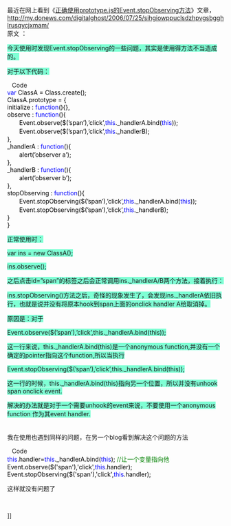<p>最近在网上看到《<a snap_preview_added="no" rel="bookmark" href="http://my.donews.com/digitalghost/2006/07/25/sihgiowppuclsdzhpvgsbgghlrusqycjxmam/">正确使用prototype.js的Event.stopObserving方法</a>》文章，<a href="http://my.donews.com/digitalghost/2006/07/25/sihgiowppuclsdzhpvgsbgghlrusqycjxmam/">http://my.donews.com/digitalghost/2006/07/25/sihgiowppuclsdzhpvgsbgghlrusqycjxmam/</a><br />原文 ：</p>
<p><span style="background-color: #7fffd4;">今天使用时发现Event.stopObserving的一些问题，其实是使用得方法不当造成的。</span></p>
<p><span style="background-color: #7fffd4;">对于以下代码：</span>&nbsp;</p>
<div class="cnblogs_code"><img align="top" width="11" src="http://www.cnblogs.com/images/OutliningIndicators/ContractedBlock.gif" height="16" onclick="this.style.display='none'; document.getElementById('Code_Closed_Text_103324').style.display='none'; document.getElementById('Code_Open_Image_103324').style.display='inline'; document.getElementById('Code_Open_Text_103324').style.display='inline';" style="display: none;" id="Code_Closed_Image_103324" /><img align="top" width="11" src="http://www.cnblogs.com/images/OutliningIndicators/ExpandedBlockStart.gif" height="16" onclick="this.style.display='none'; document.getElementById('Code_Open_Text_103324').style.display='none'; getElementById('Code_Closed_Image_103324').style.display='inline'; getElementById('Code_Closed_Text_103324').style.display='inline';" id="Code_Open_Image_103324" /><span id="Code_Closed_Text_103324" class="cnblogs_code_Collapse">Code</span><span id="Code_Open_Text_103324"><br /><!--<br /><br />Code highlighting produced by Actipro CodeHighlighter (freeware)<br />http://www.CodeHighlighter.com/<br /><br />--><span style="color: #0000FF;">var</span><span style="color: #000000;">&nbsp;ClassA&nbsp;</span><span style="color: #000000;">=</span><span style="color: #000000;">&nbsp;Class.create();<br />ClassA.prototype&nbsp;</span><span style="color: #000000;">=</span><span style="color: #000000;">&nbsp;{<br />initialize&nbsp;:&nbsp;</span><span style="color: #0000FF;">function</span><span style="color: #000000;">(){},<br />observe&nbsp;:&nbsp;</span><span style="color: #0000FF;">function</span><span style="color: #000000;">(){<br />　　Event.observe($(’span’),’click’,</span><span style="color: #0000FF;">this</span><span style="color: #000000;">._handlerA.bind(</span><span style="color: #0000FF;">this</span><span style="color: #000000;">));<br />　　Event.observe($(’span’),’click’,</span><span style="color: #0000FF;">this</span><span style="color: #000000;">._handlerB);<br />},<br />_handlerA&nbsp;:&nbsp;</span><span style="color: #0000FF;">function</span><span style="color: #000000;">(){<br />　　alert(’observer&nbsp;a’);<br />},<br />_handlerB&nbsp;:&nbsp;</span><span style="color: #0000FF;">function</span><span style="color: #000000;">(){<br />　　alert(’observer&nbsp;b’);<br />},<br />stopObserving&nbsp;:&nbsp;</span><span style="color: #0000FF;">function</span><span style="color: #000000;">(){<br />　　Event.stopObserving($(’span’),’click’,</span><span style="color: #0000FF;">this</span><span style="color: #000000;">._handlerA.bind(</span><span style="color: #0000FF;">this</span><span style="color: #000000;">));<br />　　Event.stopObserving($(’span’),’click’,</span><span style="color: #0000FF;">this</span><span style="color: #000000;">._handlerB);<br />}<br />}</span></span></div>
<p><span style="background-color: #7fffd4;">正常使用时：</span></p>
<p><span style="background-color: #7fffd4;">var ins = new ClassA();</span></p>
<p><span style="background-color: #7fffd4;">ins.observe();</span></p>
<p><span style="background-color: #7fffd4;">之后点击id=”span”的标签之后会正常调用ins._handlerA/B两个方法，接着执行：</span></p>
<p><span style="background-color: #7fffd4;">ins.stopObserving()方法之后，奇怪的现象发生了，会发现ins._handlerA依旧执行，也就是说并没有将原本hook到span上面的onclick handler A给取消掉。</span></p>
<p><span style="background-color: #7fffd4;">原因是：对于</span></p>
<p><span style="background-color: #7fffd4;">Event.observe($(’span’),’click’,this._handlerA.bind(this));</span></p>
<p><span style="background-color: #7fffd4;">这一行来说，this._handlerA.bind(this)是一个anonymous function,并没有一个确定的pointer指向这个function,所以当执行</span></p>
<p><span style="background-color: #7fffd4;">Event.stopObserving($(’span’),’click’,this._handlerA.bind(this));</span></p>
<p><span style="background-color: #7fffd4;">这一行的时候，this._handlerA.bind(this)指向另一个位置，所以并没有unhook span onclick event.</span></p>
<p><span style="background-color: #7fffd4;">解决的办法就是对于一个需要unhook的event来说，不要使用一个anonymous function 作为其event handler.</span><br /><br /><br />我在使用也遇到同样的问题，在另一个blog看到解决这个问题的方法&nbsp;<span style="background-color: #7fffd4;">
<div class="cnblogs_code"><img align="top" width="11" src="http://www.cnblogs.com/images/OutliningIndicators/ContractedBlock.gif" height="16" onclick="this.style.display='none'; document.getElementById('Code_Closed_Text_103446').style.display='none'; document.getElementById('Code_Open_Image_103446').style.display='inline'; document.getElementById('Code_Open_Text_103446').style.display='inline';" style="display: none;" id="Code_Closed_Image_103446" /><img align="top" width="11" src="http://www.cnblogs.com/images/OutliningIndicators/ExpandedBlockStart.gif" height="16" onclick="this.style.display='none'; document.getElementById('Code_Open_Text_103446').style.display='none'; getElementById('Code_Closed_Image_103446').style.display='inline'; getElementById('Code_Closed_Text_103446').style.display='inline';" id="Code_Open_Image_103446" /><span id="Code_Closed_Text_103446" class="cnblogs_code_Collapse">Code</span><span id="Code_Open_Text_103446"><br /><!--<br /><br />Code highlighting produced by Actipro CodeHighlighter (freeware)<br />http://www.CodeHighlighter.com/<br /><br />--><span style="color: #0000FF;">this</span><span style="color: #000000;">.handler</span><span style="color: #000000;">=</span><span style="color: #0000FF;">this</span><span style="color: #000000;">._handlerA.bind(</span><span style="color: #0000FF;">this</span><span style="color: #000000;">);&nbsp;</span><span style="color: #008000;">//</span><span style="color: #008000;">让一个变量指向他</span><span style="color: #008000;"><br /></span><span style="color: #000000;">Event.observe($(</span><span style="color: #000000;">'</span><span style="color: #000000;">span</span><span style="color: #000000;">'</span><span style="color: #000000;">),</span><span style="color: #000000;">'</span><span style="color: #000000;">click</span><span style="color: #000000;">'</span><span style="color: #000000;">,</span><span style="color: #0000FF;">this</span><span style="color: #000000;">.handler);<br />Event.stopObserving($(</span><span style="color: #000000;">'</span><span style="color: #000000;">span</span><span style="color: #000000;">'</span><span style="color: #000000;">),</span><span style="color: #000000;">'</span><span style="color: #000000;">click</span><span style="color: #000000;">'</span><span style="color: #000000;">,</span><span style="color: #0000FF;">this</span><span style="color: #000000;">.handler);</span></span></div>
<font style="BACKGROUND-COLOR: #7fffd4;">
<p>这样就没有问题了</p>
</font></span></p>
<p>&nbsp;</p>]]